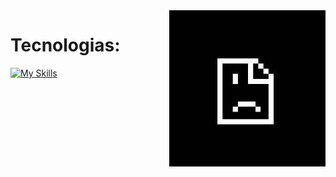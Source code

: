 <img align="right" width="250" src="https://github.com/FelipeCostaq/FelipeCostaq/blob/main/broken.jpg?raw=true">


<h1 align="">Tecnologias: </h1>

[![My Skills](https://skillicons.dev/icons?i=cs,dotnet,wasm,python,html,css)](https://skillicons.dev)




